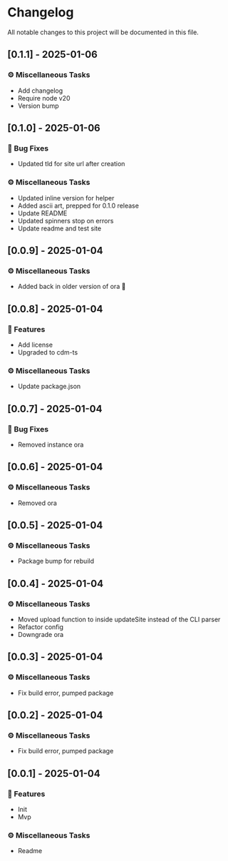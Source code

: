 # Changelog

All notable changes to this project will be documented in this file.

## [0.1.1] - 2025-01-06

### ⚙️ Miscellaneous Tasks

- Add changelog
- Require node v20
- Version bump

## [0.1.0] - 2025-01-06

### 🐛 Bug Fixes

- Updated tld for site url after creation

### ⚙️ Miscellaneous Tasks

- Updated inline version for helper
- Added ascii art, prepped for 0.1.0 release
- Update README
- Updated spinners stop on errors
- Update readme and test site

## [0.0.9] - 2025-01-04

### ⚙️ Miscellaneous Tasks

- Added back in older version of ora 🤞

## [0.0.8] - 2025-01-04

### 🚀 Features

- Add license
- Upgraded to cdm-ts

### ⚙️ Miscellaneous Tasks

- Update package.json

## [0.0.7] - 2025-01-04

### 🐛 Bug Fixes

- Removed instance ora

## [0.0.6] - 2025-01-04

### ⚙️ Miscellaneous Tasks

- Removed ora

## [0.0.5] - 2025-01-04

### ⚙️ Miscellaneous Tasks

- Package bump for rebuild

## [0.0.4] - 2025-01-04

### ⚙️ Miscellaneous Tasks

- Moved upload function to inside updateSite instead of the CLI parser
- Refactor config
- Downgrade ora

## [0.0.3] - 2025-01-04

### ⚙️ Miscellaneous Tasks

- Fix build error, pumped package

## [0.0.2] - 2025-01-04

### ⚙️ Miscellaneous Tasks

- Fix build error, pumped package

## [0.0.1] - 2025-01-04

### 🚀 Features

- Init
- Mvp

### ⚙️ Miscellaneous Tasks

- Readme

<!-- generated by git-cliff -->

